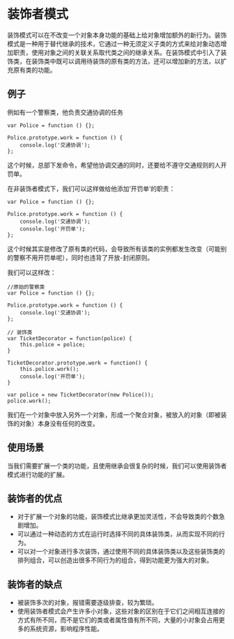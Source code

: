 # 装饰者模式

装饰模式可以在不改变一个对象本身功能的基础上给对象增加额外的新行为。装饰模式是一种用于替代继承的技术，它通过一种无须定义子类的方式来给对象动态增加职责，使用对象之间的关联关系取代类之间的继承关系。在装饰模式中引入了装饰类，在装饰类中既可以调用待装饰的原有类的方法，还可以增加新的方法，以扩充原有类的功能。

## 例子

例如有一个警察类，他负责交通协调的任务

```
var Police = function () {};

Police.prototype.work = function () {
    console.log('交通协调');
};
```

这个时候，总部下发命令，希望他协调交通的同时，还要给不遵守交通规则的人开罚单。

在非装饰者模式下，我们可以这样做给他添加‘开罚单’的职责：

```
var Police = function () {};

Police.prototype.work = function () {
    console.log('交通协调');
    console.log('开罚单');
};
```

这个时候其实是修改了原有类的代码，会导致所有该类的实例都发生改变（可能别的警察不用开罚单呢），同时也违背了开放-封闭原则。

我们可以这样改：

```
//原始的警察类
var Police = function () {};

Police.prototype.work = function () {
    console.log('交通协调');
};

// 装饰类
var TicketDecorator = function(police) {
    this.police = police;
}

TicketDecorator.prototype.work = function() {
    this.police.work();
    console.log('开罚单');
}

var police = new TicketDecorator(new Police());
police.work();
```

我们在一个对象中放入另外一个对象，形成一个聚合对象，被放入的对象（即被装饰的对象）本身没有任何的改变。

## 使用场景

当我们需要扩展一个类的功能，且使用继承会很复杂的时候，我们可以使用装饰者模式进行功能的扩展。

## 装饰者的优点

- 对于扩展一个对象的功能，装饰模式比继承更加灵活性，不会导致类的个数急剧增加。
- 可以通过一种动态的方式在运行时选择不同的具体装饰类，从而实现不同的行为。
- 可以对一个对象进行多次装饰，通过使用不同的具体装饰类以及这些装饰类的排列组合，可以创造出很多不同行为的组合，得到功能更为强大的对象。

## 装饰者的缺点

- 被装饰多次的对象，报错需要逐级排查，较为繁琐。
- 使用装饰者模式会产生许多小对象，这些对象的区别在于它们之间相互连接的方式有所不同，而不是它们的类或者属性值有所不同，大量的小对象会占用更多的系统资源，影响程序性能。